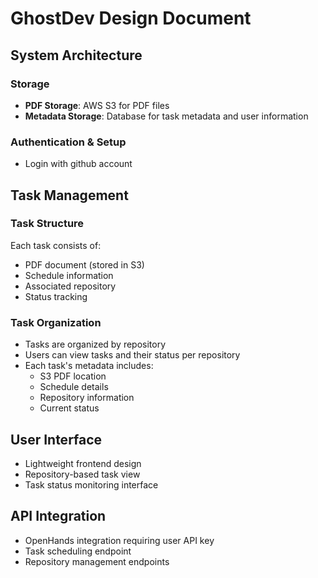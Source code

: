 # GhostDev Design Document

## System Architecture

### Storage

- **PDF Storage**: AWS S3 for PDF files
- **Metadata Storage**: Database for task metadata and user information

### Authentication & Setup

- Login with github account

## Task Management

### Task Structure

Each task consists of:

- PDF document (stored in S3)
- Schedule information
- Associated repository
- Status tracking

### Task Organization

- Tasks are organized by repository
- Users can view tasks and their status per repository
- Each task's metadata includes:
  - S3 PDF location
  - Schedule details
  - Repository information
  - Current status

## User Interface

- Lightweight frontend design
- Repository-based task view
- Task status monitoring interface

## API Integration

- OpenHands integration requiring user API key
- Task scheduling endpoint
- Repository management endpoints
